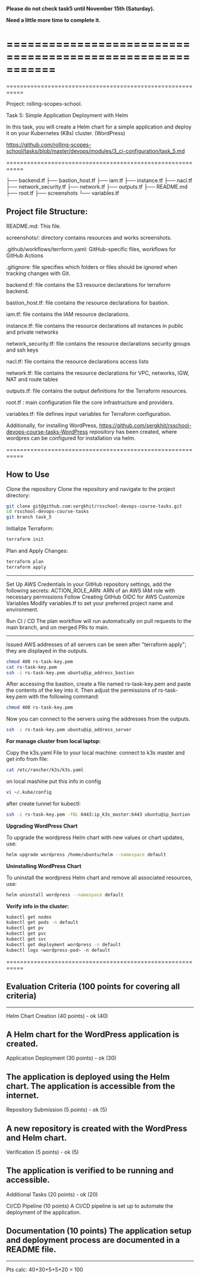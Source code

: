 





**Please do not check task5 until November 15th (Saturday).**

**Need a little more time to complete it.**


===========================================================
===========================================================
===========================================================





Project: rolling-scopes-school. 

Task 5: Simple Application Deployment with Helm 

In this task, you will create a Helm chart for a simple application and deploy it on your Kubernetes (K8s) cluster. (WordPress)

https://github.com/rolling-scopes-school/tasks/blob/master/devops/modules/3_ci-configuration/task_5.md

===========================================================

├── backend.tf
├── bastion_host.tf
├── iam.tf
├── instance.tf
├── nacl.tf
├── network_security.tf
├── network.tf
├── outputs.tf
├── README.md
├── root.tf
├── screenshots
└── variables.tf


## Project file Structure: 

README.md:    This file.

screenshots/: directory contains resources and works screenshots.

.github/workflows/terrform.yaml: GitHub-specific files,  workflows for GitHub Actions

.gitignore:   file specifies which folders or files should be ignored when tracking changes with Git.

backend.tf:   file contains the S3 resource declarations for terraform backend.

bastion_host.tf: file contains the resource declarations for bastion.

iam.tf:      file contains the IAM resource declarations.

instance.tf: file contains the resource declarations all instances in public and private networks

network_security.tf: file contains the resource declarations security groups and ssh keys

nacl.tf: file contains the resource declarations access lists

network.tf: file contains the resource declarations for VPC, networks, IGW, NAT and route tables

outputs.tf:  file contains the output definitions for the Terraform resources.

root.tf : main configuration file the core infrastructure and providers.

variables.tf: file defines input variables for Terraform configuration.


Additionally, for installing WordPress, https://github.com/sergkhit/rsschool-devops-course-tasks-WordPress
repository has been created, where wordpres can be configured for installation via helm.

===========================================================

## How to Use

Clone the repository Clone the repository and navigate to the project directory:

```bash
git clone git@github.com:sergkhit/rsschool-devops-course-tasks.git
cd rsschool-devops-course-tasks
git branch task_5
```

Initialize Terraform:

```bash
terraform init
```

Plan and Apply Changes:

```bash
terraform plan
terraform apply
```

-------------------------------

Set Up AWS Credentials In your GitHub repository settings, add the following secrets:
ACTION_ROLE_ARN: ARN of an AWS IAM role with necessary permissions Follow Creating GitHub OIDC for AWS
Customize Variables Modify variables.tf to set your preferred project name and environment. 

Run CI / CD The plan workflow will run automatically on pull requests to the main branch, and on merged PRs to main.

-------------------------------
Issued AWS addresses of all servers can be seen after "terraform apply"; they are displayed in the outputs.

```bash
chmod 400 rs-task-key.pem
cat rs-task-key.pem
ssh -i rs-task-key.pem ubuntu@ip_address_bastion
```

After accessing the bastion, create a file named rs-task-key.pem and paste the contents of the key into it. 
Then adjust the permissions of rs-task-key.pem with the following command: 

```bash
chmod 400 rs-task-key.pem 
```

Now you can connect to the servers using the addresses from the outputs.

```bash
ssh -i rs-task-key.pem ubuntu@ip_address_server
```

**For manage cluster from local laptop:**

Copy the k3s.yaml File to your local machine:
connect to k3s master and get info from file:

```bash
cat /etc/rancher/k3s/k3s.yaml
```
on local mashine put this info in config 

```bash
vi ~/.kube/config
```

after create tunnel for kubectl:

```bash
ssh -i rs-task-key.pem -fNL 6443:ip_k3s_master:6443 ubuntu@ip_bastion
```

**Upgrading WordPress Chart**

To upgrade the wordpress Helm chart with new values or chart updates, use:

```bash
helm upgrade wordpress /home/ubuntu/helm --namespace default
```
**Uninstalling WordPress Chart**

To uninstall the wordpress Helm chart and remove all associated resources, use:

```bash
helm uninstall wordpress --namespace default
```

**Verify info in the cluster:**

```bash
kubectl get nodes
kubectl get pods -n default
kubectl get pv
kubectl get pvc 
kubectl get svc
kubectl get deployment wordpress -n default
kubectl logs <wordpress-pod> -n default
```

===========================================================

## Evaluation Criteria (100 points for covering all criteria)

------------------------------
Helm Chart Creation (40 points) - ok (40) 

A Helm chart for the WordPress application is created.
------------------------------
Application Deployment (30 points) - ok (30) 

The application is deployed using the Helm chart.
The application is accessible from the internet.
------------------------------
Repository Submission (5 points) - ok (5) 

A new repository is created with the WordPress and Helm chart.
------------------------------
Verification (5 points) - ok (5) 

The application is verified to be running and accessible.
------------------------------
Additional Tasks (20 points) - ok (20) 

CI/CD Pipeline (10 points)
A CI/CD pipeline is set up to automate the deployment of the application.

Documentation (10 points)
The application setup and deployment process are documented in a README file.
------------------------------
------------------------------
Pts calc: 40+30+5+5+20 = 100
